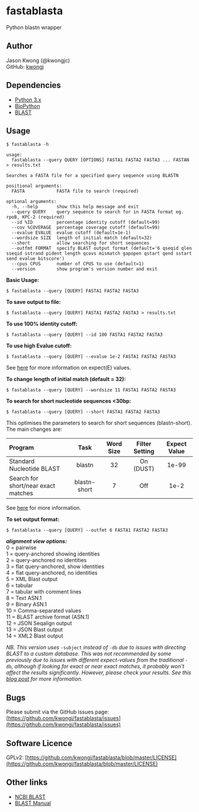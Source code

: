 # fastablasta
Python blastn wrapper

## Author
Jason Kwong (@kwongjc)  
GitHub: [kwongj](https://github.com/kwongj)  

## Dependencies
* [Python 3.x](https://www.python.org/downloads/)
* [BioPython](http://biopython.org/wiki/Main_Page)
* [BLAST](https://blast.ncbi.nlm.nih.gov/Blast.cgi?PAGE_TYPE=BlastDocs&DOC_TYPE=Download)

## Usage
```
$ fastablasta -h

usage: 
  fastablasta --query QUERY [OPTIONS] FASTA1 FASTA2 FASTA3 ... FASTAN > results.txt

Searches a FASTA file for a specified query sequence using BLASTN

positional arguments:
  FASTA            FASTA file to search (required)

optional arguments:
  -h, --help       show this help message and exit
  --query QUERY    query sequence to search for in FASTA format eg. rpoB, KPC-2 (required)
  --id %ID         percentage identity cutoff (default=99)
  --cov %COVERAGE  percentage coverage cutoff (default=99)
  --evalue EVALUE  evalue cutoff (default=1e-1)
  --wordsize SIZE  length of initial match (default=32)
  --short          allow searching for short sequences
  --outfmt FORMAT  specify BLAST output format (default='6 qseqid qlen sseqid sstrand pident length qcovs mismatch gapopen qstart qend sstart send evalue bitscore')
  --cpus CPUS      number of CPUS to use (default=1)
  --version        show program's version number and exit
```


**Basic Usage:**  

`$ fastablasta --query [QUERY] FASTA1 FASTA2 FASTA3`  


**To save output to file:**  

`$ fastablasta --query [QUERY] FASTA1 FASTA2 FASTA3 > results.txt`  


**To use 100% identity cutoff:**  

`$ fastablasta --query [QUERY] --id 100 FASTA1 FASTA2 FASTA3`  


**To use high Evalue cutoff:**  

`$ fastablasta --query [QUERY] --evalue 1e-2 FASTA1 FASTA2 FASTA3`  

See [here](http://blast.ncbi.nlm.nih.gov/Blast.cgi?CMD=Web&PAGE_TYPE=BlastDocs&DOC_TYPE=FAQ#expect) for more information on expect(E) values.  


**To change length of initial match (default = 32):**  

`$ fastablasta --query [QUERY] --wordsize 11 FASTA1 FASTA2 FASTA3`  


**To search for short nucleotide sequences <30bp:**  

`$ fastablasta --query [QUERY] --short FASTA1 FASTA2 FASTA3`  

This optimises the parameters to search for short sequences (blastn-short). The main changes are:  

| Program                             |     Task     | Word Size | Filter Setting | Expect Value |  
|:----------------------------------- |:------------:|:---------:|:--------------:|:------------:|  
| Standard Nucleotide BLAST           |    blastn    |    32     |   On (DUST)    |     1e-99    |  
| Search for short/near exact matches | blastn-short |     7     |      Off       |      1e-2    |  

See [here](http://www.ncbi.nlm.nih.gov/BLAST/Why.shtml) for more information.  


**To set output format:**  

`$ fastablasta --query [QUERY] --outfmt 6 FASTA1 FASTA2 FASTA3`  

***alignment view options:***  
0 = pairwise  
1 = query-anchored showing identities  
2 = query-anchored no identities  
3 = flat query-anchored, show identities  
4 = flat query-anchored, no identities  
5 = XML Blast output  
6 = tabular  
7 = tabular with comment lines  
8 = Text ASN.1  
9 = Binary ASN.1  
10 = Comma-separated values  
11 = BLAST archive format (ASN.1)  
12 = JSON Seqalign output  
13 = JSON Blast output  
14 = XML2 Blast output  


*NB. This version uses* `-subject` *instead of* `-db` *due to issues with directing BLAST to a custom database. This was not recommended by some previously due to issues with different 
expect-values from the traditional* `-db`, *although if looking for exact or near exact matches, it probably won't affect the results significantly. However, please check your results.
See this [blog post](http://blastedbio.blogspot.com.au/2012/05/blast-ingoring-search-space-size-for-e.html) for more information.*

## Bugs
Please submit via the GitHub issues page: [https://github.com/kwongj/fastablasta/issues](https://github.com/kwongj/fastablasta/issues)  

## Software Licence
GPLv2: [https://github.com/kwongj/fastablasta/blob/master/LICENSE](https://github.com/kwongj/fastablasta/blob/master/LICENSE)

## Other links
* [NCBI BLAST](http://blast.ncbi.nlm.nih.gov/Blast.cgi)
* [BLAST Manual](http://www.ncbi.nlm.nih.gov/books/NBK279690/)
